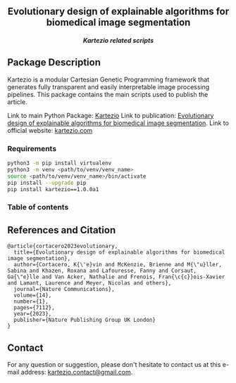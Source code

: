 <h2 align="center"> Evolutionary design of explainable algorithms for biomedical image segmentation </h5>
<h5 align="center"> Kartezio related scripts </h2>

## Package Description
Kartezio is a modular Cartesian Genetic Programming framework that generates fully transparent and easily interpretable image processing pipelines. This package contains the main scripts used to publish the article.

Link to main Python Package: [Kartezio](https://github.com/KevinCortacero/Kartezio)
Link to publication: [Evolutionary design of explainable algorithms for biomedical image segmentation](https://www.nature.com/articles/s41467-023-42664-x).
Link to official website: [kartezio.com](https://www.kartezio.com)

### Requirements

```bash
python3 -m pip install virtualenv
python3 -m venv <path/to/venv/venv_name>
source <path/to/venv/venv_name>/bin/activate
pip install --upgrade pip
pip install kartezio==1.0.0a1
```


### Table of contents


## References and Citation
```
@article{cortacero2023evolutionary,
  title={Evolutionary design of explainable algorithms for biomedical image segmentation},
  author={Cortacero, K{\'e}vin and McKenzie, Brienne and M{\"u}ller, Sabina and Khazen, Roxana and Lafouresse, Fanny and Corsaut, Ga{\"e}lle and Van Acker, Nathalie and Frenois, Fran{\c{c}}ois-Xavier and Lamant, Laurence and Meyer, Nicolas and others},
  journal={Nature Communications},
  volume={14},
  number={1},
  pages={7112},
  year={2023},
  publisher={Nature Publishing Group UK London}
}
```

## Contact
For any question or suggestion, please don't hesitate to contact us at this e-mail address: kartezio.contact@gmail.com.
